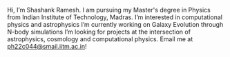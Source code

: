 Hi, I’m Shashank Ramesh.
I am pursuing my Master's degree in Physics from Indian Institute of Technology, Madras.
I’m interested in computational physics and astrophysics
I’m currently working on Galaxy Evolution through N-body simulations
I’m looking for projects at the intersection of astrophysics, cosmology and computational physics.
Email me at ph22c044@smail.iitm.ac.in!

<!---
Shawshank12/Shawshank12 is a ✨ special ✨ repository because its `README.md` (this file) appears on your GitHub profile.
You can click the Preview link to take a look at your changes.
--->
